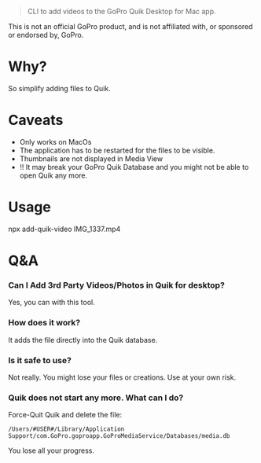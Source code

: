 > CLI to add videos to the GoPro Quik Desktop for Mac app. 

This is not an official GoPro product, and is not affiliated with, or sponsored or endorsed by, GoPro.

# Why?
So simplify adding files to Quik. 

# Caveats
- Only works on MacOs
- The application has to be restarted for the files to be visible. 
- Thumbnails are not displayed in Media View
- !! It may break your GoPro Quik Database and you might not be able to open Quik any more. 
# Usage

npx add-quik-video IMG_1337.mp4

# Q&A

### Can I Add 3rd Party Videos/Photos in Quik for desktop?
Yes, you can with this tool. 

### How does it work?
It adds the file directly into the Quik database. 

### Is it safe to use?
Not really. You might lose your files or creations. Use at your own risk.

 ### Quik does not start any more. What can I do?
Force-Quit Quik and delete the file: 

    /Users/#USER#/Library/Application Support/com.GoPro.goproapp.GoProMediaService/Databases/media.db
    
You lose all your progress. 


